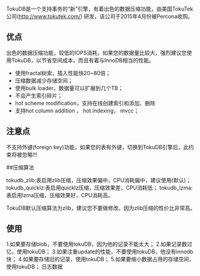 TokuDB是一个支持事务的“新”引擎，有着出色的数据压缩功能，由美国TokuTek公司(http://www.tokutek.com/) 研发，该公司于2015年4月份被Percona收购。

## 优点


出色的数据压缩功能，较低的IOPS消耗，如果您的数据量比较大，强烈建议您使用TokuDB，以节省空间成本，而且有着与InnoDB相当的性能。

+ 使用fractal树索，插入性能快20~80倍；
+ 压缩数据减少存储空间；
+ 使用bulk loader，数据量可以扩展到几个TB；
+ 不会产生索引碎片；
+ hot scheme modification，支持在线创建索引和添加、删除
+ 支持hot column addition ， hot indexing， mvcc；


## 注意点

不支持外键(foreign key)功能，如果您的表有外键，切换到TokuDB引擎后，此约束将被忽略!!!



##压缩算法

 tokudb_zlib:表启用zlib压缩，压缩效果偏中，CPU消耗偏中，建议使用(默认)；
 tokudb_quicklz:表启用quicklz压缩，压缩效果差，CPU消耗低；
 tokudb_lzma:表启用lzma压缩，压缩效果好，CPU消耗高。

TokuDB默认压缩算法为zlib，建议您不要做修改，因为zlib压缩的性价比非常高。

## 使用

1.如果要存储blob，不要使用tokuDB，因为他的记录不能太大；
2.如果记录数过亿，使用tokuDB；
3.如果注重update的性能，不要使用tokuDB，他没有innodb快；
4.如果要存储旧的记录，使用tokuDB；
5.如果要缩小数据占用的存储空间，使用tokuDB；
日志数据

